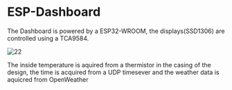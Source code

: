 # ESP-Dashboard
The Dashboard is powered by a ESP32-WROOM, the displays(SSD1306) are controlled using a TCA9584.

![22](https://github.com/Shane-Wood-TL/ESP-Dashboard/assets/15756211/7ff5c186-fcc9-475a-8cb4-6b23a54a8c8e)

The inside temperature is aquired from a thermistor in the casing of the design, the time is acquired from a UDP timesever and the weather data is aquicred from OpenWeather
